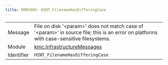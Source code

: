 ```yaml
---
title: KM05009: HINT_FilenameHasDifferingCase
---
```


|            |           |
|------------|---------- |
| Message    | File on disk '&lt;param&gt;' does not match case of '&lt;param&gt;' in source file; this is an error on platforms with case\-sensitive filesystems\. |
| Module     | [kmc.InfrastructureMessages](kmc.infrastructuremessages) |
| Identifier | `HINT_FilenameHasDifferingCase` |


